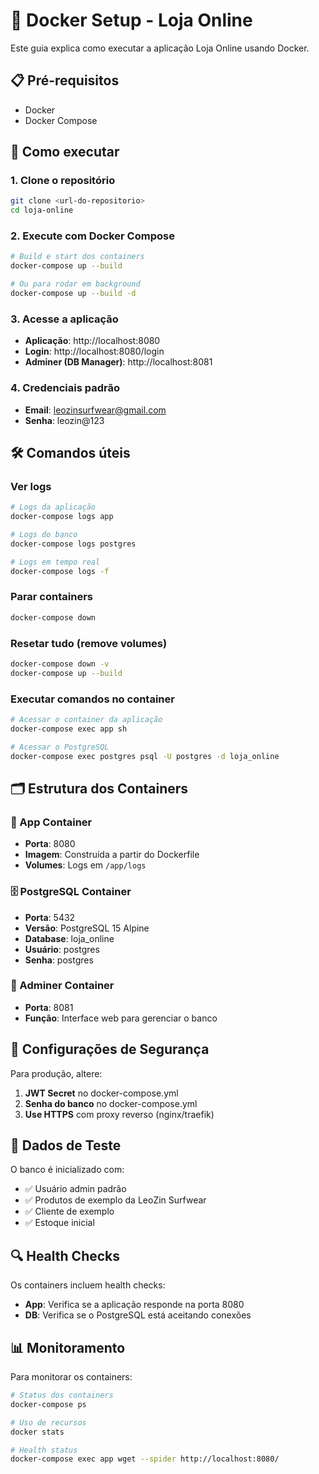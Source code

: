 # 🐳 Docker Setup - Loja Online

Este guia explica como executar a aplicação Loja Online usando Docker.

## 📋 Pré-requisitos

- Docker
- Docker Compose

## 🚀 Como executar

### 1. Clone o repositório
```bash
git clone <url-do-repositorio>
cd loja-online
```

### 2. Execute com Docker Compose
```bash
# Build e start dos containers
docker-compose up --build

# Ou para rodar em background
docker-compose up --build -d
```

### 3. Acesse a aplicação
- **Aplicação**: http://localhost:8080
- **Login**: http://localhost:8080/login
- **Adminer (DB Manager)**: http://localhost:8081

### 4. Credenciais padrão
- **Email**: leozinsurfwear@gmail.com
- **Senha**: leozin@123

## 🛠️ Comandos úteis

### Ver logs
```bash
# Logs da aplicação
docker-compose logs app

# Logs do banco
docker-compose logs postgres

# Logs em tempo real
docker-compose logs -f
```

### Parar containers
```bash
docker-compose down
```

### Resetar tudo (remove volumes)
```bash
docker-compose down -v
docker-compose up --build
```

### Executar comandos no container
```bash
# Acessar o container da aplicação
docker-compose exec app sh

# Acessar o PostgreSQL
docker-compose exec postgres psql -U postgres -d loja_online
```

## 🗂️ Estrutura dos Containers

### 📱 App Container
- **Porta**: 8080
- **Imagem**: Construída a partir do Dockerfile
- **Volumes**: Logs em `/app/logs`

### 🗄️ PostgreSQL Container
- **Porta**: 5432
- **Versão**: PostgreSQL 15 Alpine
- **Database**: loja_online
- **Usuário**: postgres
- **Senha**: postgres

### 🔧 Adminer Container
- **Porta**: 8081
- **Função**: Interface web para gerenciar o banco

## 🔐 Configurações de Segurança

Para produção, altere:

1. **JWT Secret** no docker-compose.yml
2. **Senha do banco** no docker-compose.yml
3. **Use HTTPS** com proxy reverso (nginx/traefik)

## 🧪 Dados de Teste

O banco é inicializado com:
- ✅ Usuário admin padrão
- ✅ Produtos de exemplo da LeoZin Surfwear
- ✅ Cliente de exemplo
- ✅ Estoque inicial

## 🔍 Health Checks

Os containers incluem health checks:
- **App**: Verifica se a aplicação responde na porta 8080
- **DB**: Verifica se o PostgreSQL está aceitando conexões

## 📊 Monitoramento

Para monitorar os containers:
```bash
# Status dos containers
docker-compose ps

# Uso de recursos
docker stats

# Health status
docker-compose exec app wget --spider http://localhost:8080/
```